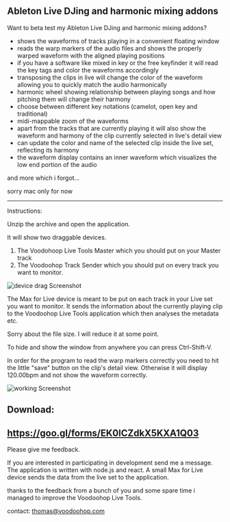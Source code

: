 Ableton Live DJing and harmonic mixing addons
------------------

Want to beta test my Ableton Live DJing and harmonic mixing addons?

- shows the waveforms of tracks playing in a convenient floating window
- reads the warp markers of the audio files and shows the properly warped waveform with the aligned playing positions
- if you have a software like mixed in key or the free keyfinder it will read the key tags and color the waveforms accordingly
- transposing the clips in live will change the color of the waveform allowing you to quickly match the audio harmonically
- harmonic wheel showing relationship between playing songs and how pitching them will change their harmony
- choose between different key notations (camelot, open key and traditional)
- midi-mappable zoom of the waveforms
- apart from the tracks that are currently playing it will also show the waveform and harmony of the clip currently selected in live's detail view
- can update the color and name of the selected clip inside the live set, reflecting its harmony
- the waveform display contains an inner waveform which visualizes the low end portion of the audio

and more which i forgot...

sorry mac only for now

-------------------------------
Instructions:

Unzip the archive and open the application.

It will show two draggable devices.
1) The Voodohoop Live Tools Master which you should put on your Master track
2) The Voodoohop Track Sender which you should put on every track you want to monitor.

![device drag Screenshot][devicedrag]

The Max for Live device is meant to be put on each track in your Live set you want to monitor. It sends the information about the currently playing clip to the Voodoohop Live Tools application which then analyses the metadata etc.

Sorry about the file size. I will reduce it at some point. 

To hide and show the window from anywhere you can press Ctrl-Shift-V.

In order for the program to read the warp markers correctly you need to hit the little "save" button on the clip's detail view. Otherwise it will display 120.00bpm and not show the waveform correctly.

![working Screenshot][working]

Download:
--------------
https://goo.gl/forms/EK0lCZdkX5KXA1Q03
--------------

Please give me feedback.

If you are interested in participating in development send me a message. The application is written with node.js and react. A small Max for Live device sends the data from the live set to the application.

thanks to the feedback from a bunch of you and some spare time i managed to improve the Voodoohop Live Tools. 

contact: thomas@voodoohop.com


[devicedrag]: https://github.com/voodoohop/voodoohop-ableton-tools/blob/master/screenshot_device_drag_sm.png?raw=true "Voodoohop Live Tools opening screenshot"
[working]: https://github.com/voodoohop/voodoohop-ableton-tools/blob/master/screenshot_working.png?raw=true "Voodoohop Live Tools working screenshot"
